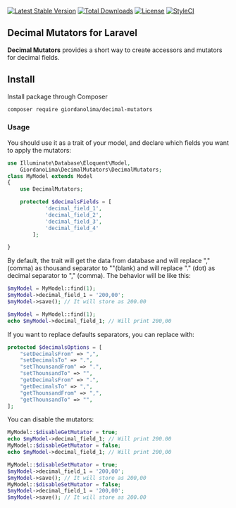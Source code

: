 [![Latest Stable Version](https://poser.pugx.org/giordanolima/decimal-mutators/v/stable)](https://packagist.org/packages/giordanolima/decimal-mutators) [![Total Downloads](https://poser.pugx.org/giordanolima/decimal-mutators/downloads)](https://packagist.org/packages/giordanolima/decimal-mutators) [![License](https://poser.pugx.org/giordanolima/decimal-mutators/license)](https://packagist.org/packages/giordanolima/decimal-mutators) [![StyleCI](https://styleci.io/repos/47624493/shield)](https://styleci.io/repos/47624493)
## Decimal Mutators for Laravel

**Decimal Mutators** provides a short way to create accessors and mutators for decimal fields.

## Install

Install package through Composer

```bash
composer require giordanolima/decimal-mutators
```

### Usage
You should use it as a trait of your model, and declare which fields you want to apply the mutators:

```php
use Illuminate\Database\Eloquent\Model,
    GiordanoLima\DecimalMutators\DecimalMutators;
class MyModel extends Model
{
	use DecimalMutators;

	protected $decimalsFields = [
            'decimal_field_1',
            'decimal_field_2',
            'decimal_field_3',
            'decimal_field_4'
        ];

}
```

By default, the trait will get the data from database and will replace "," (comma) as thousand separator to ""(blank) and will replace "." (dot) as decimal separator to "," (comma).
The behavior will be like this:
```php
$myModel = MyModel::find(1);
$myModel->decimal_field_1 = '200,00';
$myModel->save(); // It will store as 200.00

$myModel = MyModel::find(1);
echo $myModel->decimal_field_1; // Will print 200,00
```
If you want to replace defaults separators, you can replace with:

```php
protected $decimalsOptions = [
    "setDecimalsFrom" => ",",
    "setDecimalsTo" => ".",
    "setThounsandFrom" => ".",
    "setThounsandTo" => "",
    "getDecimalsFrom" => ".",
    "getDecimalsTo" => ",",
    "getThounsandFrom" => ",",
    "getThounsandTo" => "",
];
```

You can disable the mutators:
```php
MyModel::$disableGetMutator = true;
echo $myModel->decimal_field_1; // Will print 200.00
MyModel::$disableGetMutator = false;
echo $myModel->decimal_field_1; // Will print 200,00
```
```php
MyModel::$disableSetMutator = true;
$myModel->decimal_field_1 = '200,00';
$myModel->save(); // It will store as 200,00
MyModel::$disableSetMutator = false;
$myModel->decimal_field_1 = '200,00';
$myModel->save(); // It will store as 200.00
```